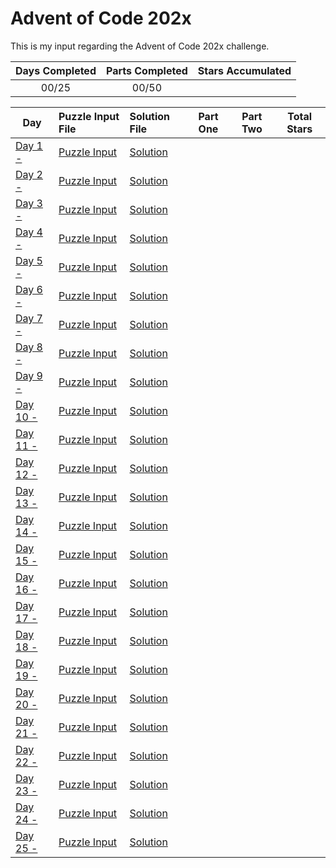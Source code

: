 # Advent of Code 202x
This is my input regarding the Advent of Code 202x challenge.

<!-- Mark done as :star: -->

| Days Completed | Parts Completed | Stars Accumulated |
| :------------: | :-------------: | :---------------: |
| 00/25          | 00/50           |                   |

| Day                                               | Puzzle Input File         | Solution File           | Part One | Part Two | Total Stars   |
| ------------------------------------------------- | :------------------------ | :---------------------- | :------: | :------: | :-----------: |
| [Day 1 - ][DAY_1]                                 | [Puzzle Input][PUZZLE_1]  | [Solution][SOLUTION_1]  |    |    |   |
| [Day 2 - ][DAY_2]                                 | [Puzzle Input][PUZZLE_2]  | [Solution][SOLUTION_2]  |    |    |   |
| [Day 3 - ][DAY_3]                                 | [Puzzle Input][PUZZLE_3]  | [Solution][SOLUTION_3]  |    |    |   |
| [Day 4 - ][DAY_4]                                 | [Puzzle Input][PUZZLE_4]  | [Solution][SOLUTION_4]  |    |    |   |
| [Day 5 - ][DAY_5]                                 | [Puzzle Input][PUZZLE_5]  | [Solution][SOLUTION_5]  |    |    |   |
| [Day 6 - ][DAY_6]                                 | [Puzzle Input][PUZZLE_6]  | [Solution][SOLUTION_6]  |    |    |   |
| [Day 7 - ][DAY_7]                                 | [Puzzle Input][PUZZLE_7]  | [Solution][SOLUTION_7]  |    |    |   |
| [Day 8 - ][DAY_8]                                 | [Puzzle Input][PUZZLE_8]  | [Solution][SOLUTION_8]  |    |    |   |
| [Day 9 - ][DAY_9]                                 | [Puzzle Input][PUZZLE_9]  | [Solution][SOLUTION_9]  |    |    |   |
| [Day 10 - ][DAY_10]                               | [Puzzle Input][PUZZLE_10] | [Solution][SOLUTION_10] |    |    |   |
| [Day 11 - ][DAY_11]                               | [Puzzle Input][PUZZLE_11] | [Solution][SOLUTION_11] |    |    |   |
| [Day 12 - ][DAY_12]                               | [Puzzle Input][PUZZLE_12] | [Solution][SOLUTION_12] |    |    |   |
| [Day 13 - ][DAY_13]                               | [Puzzle Input][PUZZLE_13] | [Solution][SOLUTION_13] |    |    |   |
| [Day 14 - ][DAY_14]                               | [Puzzle Input][PUZZLE_14] | [Solution][SOLUTION_14] |    |    |   |
| [Day 15 - ][DAY_15]                               | [Puzzle Input][PUZZLE_15] | [Solution][SOLUTION_15] |    |    |   |
| [Day 16 - ][DAY_16]                               | [Puzzle Input][PUZZLE_16] | [Solution][SOLUTION_16] |    |    |   |
| [Day 17 - ][DAY_17]                               | [Puzzle Input][PUZZLE_17] | [Solution][SOLUTION_17] |    |    |   |
| [Day 18 - ][DAY_18]                               | [Puzzle Input][PUZZLE_18] | [Solution][SOLUTION_18] |    |    |   |
| [Day 19 - ][DAY_19]                               | [Puzzle Input][PUZZLE_19] | [Solution][SOLUTION_19] |    |    |   |
| [Day 20 - ][DAY_20]                               | [Puzzle Input][PUZZLE_20] | [Solution][SOLUTION_20] |    |    |   |
| [Day 21 - ][DAY_21]                               | [Puzzle Input][PUZZLE_21] | [Solution][SOLUTION_21] |    |    |   |
| [Day 22 - ][DAY_22]                               | [Puzzle Input][PUZZLE_22] | [Solution][SOLUTION_22] |    |    |   |
| [Day 23 - ][DAY_23]                               | [Puzzle Input][PUZZLE_23] | [Solution][SOLUTION_23] |    |    |   |
| [Day 24 - ][DAY_24]                               | [Puzzle Input][PUZZLE_24] | [Solution][SOLUTION_24] |    |    |   |
| [Day 25 - ][DAY_25]                               | [Puzzle Input][PUZZLE_25] | [Solution][SOLUTION_25] |    |    |   |

<!-- Link to the days in Advent of Code -->
[DAY_1]:  https://adventofcode.com/202x/day/1
[DAY_2]:  https://adventofcode.com/202x/day/2
[DAY_3]:  https://adventofcode.com/202x/day/3
[DAY_4]:  https://adventofcode.com/202x/day/4
[DAY_5]:  https://adventofcode.com/202x/day/5
[DAY_6]:  https://adventofcode.com/202x/day/6
[DAY_7]:  https://adventofcode.com/202x/day/7
[DAY_8]:  https://adventofcode.com/202x/day/8
[DAY_9]:  https://adventofcode.com/202x/day/9
[DAY_10]: https://adventofcode.com/202x/day/10
[DAY_11]: https://adventofcode.com/202x/day/11
[DAY_12]: https://adventofcode.com/202x/day/12
[DAY_13]: https://adventofcode.com/202x/day/13
[DAY_14]: https://adventofcode.com/202x/day/14
[DAY_15]: https://adventofcode.com/202x/day/15
[DAY_16]: https://adventofcode.com/202x/day/16
[DAY_17]: https://adventofcode.com/202x/day/17
[DAY_18]: https://adventofcode.com/202x/day/18
[DAY_19]: https://adventofcode.com/202x/day/19
[DAY_20]: https://adventofcode.com/202x/day/20
[DAY_21]: https://adventofcode.com/202x/day/21
[DAY_22]: https://adventofcode.com/202x/day/22
[DAY_23]: https://adventofcode.com/202x/day/23
[DAY_24]: https://adventofcode.com/202x/day/24
[DAY_25]: https://adventofcode.com/202x/day/25

<!-- Link to the local Solution File -->
[SOLUTION_1]:  Day%201/solution.py
[SOLUTION_2]:  Day%202/solution.py
[SOLUTION_3]:  Day%203/solution.py
[SOLUTION_4]:  Day%204/solution.py
[SOLUTION_5]:  Day%205/solution.py
[SOLUTION_6]:  Day%206/solution.py
[SOLUTION_7]:  Day%207/solution.py
[SOLUTION_8]:  Day%208/solution.py
[SOLUTION_9]:  Day%209/solution.py
[SOLUTION_10]: Day%2010/solution.py
[SOLUTION_11]: Day%2011/solution.py
[SOLUTION_12]: Day%2012/solution.py
[SOLUTION_13]: Day%2013/solution.py
[SOLUTION_14]: Day%2014/solution.py
[SOLUTION_15]: Day%2015/solution.py
[SOLUTION_16]: Day%2016/solution.py
[SOLUTION_17]: Day%2017/solution.py
[SOLUTION_18]: Day%2018/solution.py
[SOLUTION_19]: Day%2019/solution.py
[SOLUTION_20]: Day%2020/solution.py
[SOLUTION_21]: Day%2021/solution.py
[SOLUTION_22]: Day%2022/solution.py
[SOLUTION_23]: Day%2023/solution.py
[SOLUTION_24]: Day%2024/solution.py
[SOLUTION_25]: Day%2025/solution.py

<!-- Link to the local Puzzle Input File -->
[PUZZLE_1]:  https://adventofcode.com/202x/day/1/input
[PUZZLE_2]:  https://adventofcode.com/202x/day/2/input
[PUZZLE_3]:  https://adventofcode.com/202x/day/3/input
[PUZZLE_4]:  https://adventofcode.com/202x/day/4/input
[PUZZLE_5]:  https://adventofcode.com/202x/day/5/input
[PUZZLE_6]:  https://adventofcode.com/202x/day/6/input
[PUZZLE_7]:  https://adventofcode.com/202x/day/7/input
[PUZZLE_8]:  https://adventofcode.com/202x/day/8/input
[PUZZLE_9]:  https://adventofcode.com/202x/day/9/input
[PUZZLE_10]: https://adventofcode.com/202x/day/10/input
[PUZZLE_11]: https://adventofcode.com/202x/day/11/input
[PUZZLE_12]: https://adventofcode.com/202x/day/12/input
[PUZZLE_13]: https://adventofcode.com/202x/day/13/input
[PUZZLE_14]: https://adventofcode.com/202x/day/14/input
[PUZZLE_15]: https://adventofcode.com/202x/day/15/input
[PUZZLE_16]: https://adventofcode.com/202x/day/16/input
[PUZZLE_17]: https://adventofcode.com/202x/day/17/input
[PUZZLE_18]: https://adventofcode.com/202x/day/18/input
[PUZZLE_19]: https://adventofcode.com/202x/day/19/input
[PUZZLE_20]: https://adventofcode.com/202x/day/20/input
[PUZZLE_21]: https://adventofcode.com/202x/day/21/input
[PUZZLE_22]: https://adventofcode.com/202x/day/22/input
[PUZZLE_23]: https://adventofcode.com/202x/day/23/input
[PUZZLE_24]: https://adventofcode.com/202x/day/24/input
[PUZZLE_25]: https://adventofcode.com/202x/day/25/input
